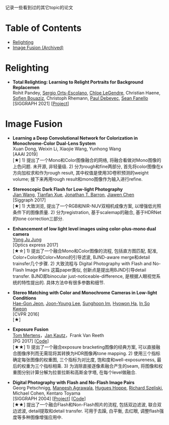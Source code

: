 记录一些看到过的其它topic的论文

# Table of Contents
- [Relighting](#relighting)
- [Image Fusion (Archived)](#image-fusion)


# Relighting
- **Total Relighting: Learning to Relight Portraits for Background Replacemen** <Br>
Rohit Pandey, [Sergio Orts-Escolano](https://www.dtic.ua.es/~sorts/), [Chloe LeGendre](http://www.chloelegendre.com/), Christian Haene, [Sofien Bouaziz](http://sofienbouaziz.com/), Christoph Rhemann, [Paul Debevec](http://www.pauldebevec.com/), [Sean Fanello](https://www.seanfanello.it/) <Br>
[SIGGRAPH 2021] [[Project](https://augmentedperception.github.io/total_relighting/)]   <Br>

# Image Fusion
- **Learning a Deep Convolutional Network for Colorization in Monochrome-Color Dual-Lens System** <Br>
Xuan Dong, Weixin Li, Xiaojie Wang, Yunhong Wang <Br>
[AAAI 2019] <Br>
[★] 1) 提出了一个Mono和Color图像融合的网络, 将融合看做对Mono图像的上色问题. 未开源, 非轻量级. 2) 分为rough和fine两部分, 首先将color图像在x方向加权求和作为rough result, 其中权值是使用3D卷积预测的weight volume; 接下来再用rough result和mono图像作为输入进行refine. <Br>

- **Stereoscopic Dark Flash for Low-light Photography** <Br>
[Jian Wang](https://jianwang-cmu.github.io/), [Tianfan Xue](http://people.csail.mit.edu/tfxue/), [Jonathan T. Barron](https://jonbarron.info/), [Jiawen Chen](http://people.csail.mit.edu/jiawen/)<Br>
[Siggraph 2017] <Br>
[★] 1) 大致浏览, 提出了一个RGB和NIR-NUV双相机成像方案, 以增强低光照条件下的图像质量. 2) 分为registration, 基于scalemap的融合, 基于HDRNet的tone correction三部分. <Br>

- **Enhancement of low light level images using color-plus-mono dual camera** <Br>
[Yong Ju Jung](https://sites.google.com/site/coolyjjung/)<Br>
[Optics express 2017] <Br>
[★☆] 1) 提出了一个融合Mono和Color图像的流程, 包括直方图匹配, 配准, Color+Color和Color+Mono的引导滤波, BJND-aware merge和detail trainsfer几个步骤. 2) 大致流程与 Digital Photography with Flash and No-Flash Image Pairs 这篇paper类似, 创新点是提出用BJND引导detail transfer. BJND即binocular just-noticeable-difference, 是根据人眼视觉系统的特性提出的. 具体方法中有很多参数和细节. <Br>
	
- **Stereo Matching with Color and Monochrome Cameras in Low-light Conditions** <Br>
[Hae-Gon Jeon](https://sites.google.com/site/hgjeoncv/), [Joon-Young Lee](https://joonyoung-cv.github.io/), [Sunghoon Im](https://sunghoonim.github.io/), [Hyowon Ha](https://sites.google.com/site/hyowoncv/), [In So Kweon](https://scholar.google.com/citations?user=XA8EOlEAAAAJ&hl=zh-CN&oi=ao) <Br>
[CVPR 2016] <Br>
[★] 

- **Exposure Fusion** <Br>
[Tom Mertens](http://www.mericam.net/)，[Jan Kautz](http://jankautz.com/)，Frank Van Reeth <Br>
[PG 2017] [[Code](https://github.com/Mericam/exposure-fusion)]   <Br>
[★★] 1) 提出了一个融合exposure bracketing图像的经典方案, 可以直接融合图像序列而无需现将其转换为HDR图像再tone mapping. 2) 使用三个指标确定每张图像的权重图, 三个指标为对比度, 饱和度和well-exposureness, 最后的权重为三个指标相乘. 3) 为消除直接逐像素融合产生的seam, 将图像和权重图分别计算分解为拉普拉斯和高斯金字塔, 在每个level做融合.

- **Digital Photography with Flash and No-Flash Image Pairs** <Br>
Georg Petschnigg, [Maneesh Agrawala](http://vis.berkeley.edu/~maneesh/), [Hugues Hoppe](http://hhoppe.com/), [Richard Szeliski](http://szeliski.org/RichardSzeliski.htm), Michael Cohen, Kentaro Toyama <Br>
[SIGGRAPH 2004] [[Project](http://hhoppe.com/proj/flash/)] [[Code](https://github.com/pranaygupta36/DIP_PROJECT_REPO)]<Br>
[★★] 提出了一个融合Flash和Non-Flash照片的流程, 包括双边滤波, 联合双边滤波, detail提取和detail transfer. 可用于去躁, 白平衡, 去红眼, 调整flash强度等多种图像增强应用中. <Br>
	

